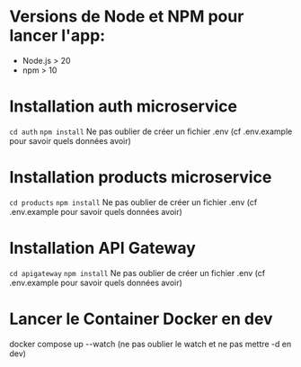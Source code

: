 # Versions de Node et NPM pour lancer l'app:
- Node.js > 20
- npm > 10

# Installation auth microservice
```cd auth```
```npm install```
Ne pas oublier de créer un fichier .env (cf .env.example pour savoir quels données avoir)

# Installation products microservice
```cd products```
```npm install```
Ne pas oublier de créer un fichier .env (cf .env.example pour savoir quels données avoir)

# Installation API Gateway
```cd apigateway```
```npm install```
Ne pas oublier de créer un fichier .env (cf .env.example pour savoir quels données avoir)

# Lancer le Container Docker en dev
docker compose up --watch (ne pas oublier le watch et ne pas mettre -d en dev)